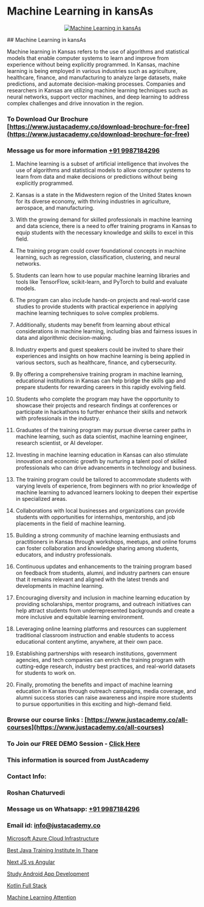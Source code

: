 # Machine Learning in kansAs

<p align="center">
  <a href="https://justacademy.co/course-detail/machine-learning">
    <img src="https://justacademy.co/storage2/course_image/1709713428_course_image.webp" alt="Machine Learning in kansAs">
  </a>
</p>
## Machine Learning in kansAs

Machine learning in Kansas refers to the use of algorithms and statistical models that enable computer systems to learn and improve from experience without being explicitly programmed. In Kansas, machine learning is being employed in various industries such as agriculture, healthcare, finance, and manufacturing to analyze large datasets, make predictions, and automate decision-making processes. Companies and researchers in Kansas are utilizing machine learning techniques such as neural networks, support vector machines, and deep learning to address complex challenges and drive innovation in the region.
### To Download Our Brochure [https://www.justacademy.co/download-brochure-for-free](https://www.justacademy.co/download-brochure-for-free)
### Message us for more information [+91 9987184296](https://api.whatsapp.com/send?phone=919987184296)
1) Machine learning is a subset of artificial intelligence that involves the use of algorithms and statistical models to allow computer systems to learn from data and make decisions or predictions without being explicitly programmed.

2) Kansas is a state in the Midwestern region of the United States known for its diverse economy, with thriving industries in agriculture, aerospace, and manufacturing.

3) With the growing demand for skilled professionals in machine learning and data science, there is a need to offer training programs in Kansas to equip students with the necessary knowledge and skills to excel in this field.

4) The training program could cover foundational concepts in machine learning, such as regression, classification, clustering, and neural networks.

5) Students can learn how to use popular machine learning libraries and tools like TensorFlow, scikit-learn, and PyTorch to build and evaluate models.

6) The program can also include hands-on projects and real-world case studies to provide students with practical experience in applying machine learning techniques to solve complex problems.

7) Additionally, students may benefit from learning about ethical considerations in machine learning, including bias and fairness issues in data and algorithmic decision-making.

8) Industry experts and guest speakers could be invited to share their experiences and insights on how machine learning is being applied in various sectors, such as healthcare, finance, and cybersecurity.

9) By offering a comprehensive training program in machine learning, educational institutions in Kansas can help bridge the skills gap and prepare students for rewarding careers in this rapidly evolving field.

10) Students who complete the program may have the opportunity to showcase their projects and research findings at conferences or participate in hackathons to further enhance their skills and network with professionals in the industry.

11) Graduates of the training program may pursue diverse career paths in machine learning, such as data scientist, machine learning engineer, research scientist, or AI developer.

12) Investing in machine learning education in Kansas can also stimulate innovation and economic growth by nurturing a talent pool of skilled professionals who can drive advancements in technology and business.

13) The training program could be tailored to accommodate students with varying levels of experience, from beginners with no prior knowledge of machine learning to advanced learners looking to deepen their expertise in specialized areas.

14) Collaborations with local businesses and organizations can provide students with opportunities for internships, mentorship, and job placements in the field of machine learning.

15) Building a strong community of machine learning enthusiasts and practitioners in Kansas through workshops, meetups, and online forums can foster collaboration and knowledge sharing among students, educators, and industry professionals.

16) Continuous updates and enhancements to the training program based on feedback from students, alumni, and industry partners can ensure that it remains relevant and aligned with the latest trends and developments in machine learning.

17) Encouraging diversity and inclusion in machine learning education by providing scholarships, mentor programs, and outreach initiatives can help attract students from underrepresented backgrounds and create a more inclusive and equitable learning environment.

18) Leveraging online learning platforms and resources can supplement traditional classroom instruction and enable students to access educational content anytime, anywhere, at their own pace.

19) Establishing partnerships with research institutions, government agencies, and tech companies can enrich the training program with cutting-edge research, industry best practices, and real-world datasets for students to work on.

20) Finally, promoting the benefits and impact of machine learning education in Kansas through outreach campaigns, media coverage, and alumni success stories can raise awareness and inspire more students to pursue opportunities in this exciting and high-demand field.

### Browse our course links : [https://www.justacademy.co/all-courses](https://www.justacademy.co/all-courses) 
### To Join our FREE DEMO Session - [Click Here](https://www.justacademy.co/register-for-course-demo)


### This information is sourced from JustAcademy
### Contact Info:
### Roshan Chaturvedi
### Message us on Whatsapp: [+91 9987184296](https://api.whatsapp.com/send?phone=919987184296)
### Email id: [info@justacademy.co](mailto:info@justacademy.co)
                
[Microsoft Azure Cloud Infrastructure](https://www.linkedin.com/pulse/microsoft-azure-cloud-infrastructure-software-training-sunnyvale-j7hyc?trackingId=8eGmtg8VR7A85HQhRCXS2w%3D%3D&lipi=urn%3Ali%3Apage%3Ad_flagship3_company_admin%3B%2BhR3vy1dRIi%2FxP7UWLS2ww%3D%3D)

[Best Java Training Institute In Thane](https://www.linkedin.com/pulse/best-java-training-institute-thane-justacademy-portland-h6ouf?trackingId=PZq9BWdZinmH3Gwq8fYiqQ%3D%3D&lipi=urn%3Ali%3Apage%3Ad_flagship3_company_admin%3BTqighWlRRkKZzOjpwndZdw%3D%3D)

[Next JS vs Angular](https://medium.com/@abhidnya.1068/next-js-vs-angular-00c5b7bdd083)

[Study Android App Development](https://medium.com/@kumarishimmi99/study-android-app-development-23b44ff2dca2)

[Kotlin Full Stack](https://justacademyin.github.io/Articles/Kotlin-Full-Stack)

[Machine Learning Attention](https://justacademyin.github.io/justacademy/machine-learning-attention)

